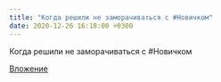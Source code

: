 ```yaml
---
title: "Когда решили не заморачиваться с #Новичком"
date: 2020-12-26 16:18:00 +0300
---
```


Когда решили не заморачиваться с #Новичком

[Вложение](https://vk.com/photo41076938_457247225)
